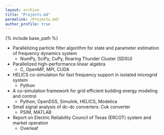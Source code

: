 ```yaml
---
layout: archive
title: "Projects.md"
permalink: /Projects.md/
author_profile: true
---
```


{% include base_path %}

* Parallelizing particle filter algorithm for state and parameter estimation of frequency dynamics system
   * NumPy, SciPy, CuPy, Roaring Thunder Cluster (SDSU)
 *  Parallelized high-performance linear algebra
    * C, OpenMP, MPI, CUDA
 * HELICS co-simulation for fast frequency support in isolated microgrid system
   * Python
 * A co-simulation framework for grid efficient building energy modeling and control
   * Python, OpenDSS, Simulink, HELICS, Modelica
 * Small signal analysis of dc-dc converters: Cuk converter
   * PSIM, MATLAB
 * Report on Electric Reliability Council of Texas (ERCOT) system and market operation
   * Overleaf
